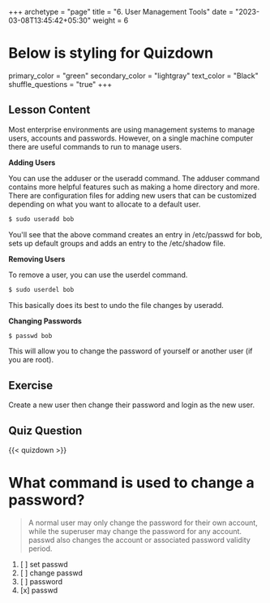 +++
archetype = "page"
title = "6. User Management Tools"
date = "2023-03-08T13:45:42+05:30"
weight = 6
# Below is styling for Quizdown
primary_color = "green"
secondary_color = "lightgray"
text_color = "Black"
shuffle_questions = "true"
+++

## Lesson Content

Most enterprise environments are using management systems to manage users, accounts and passwords. However, on a single machine computer there are useful commands to run to manage users.

**Adding Users**

You can use the adduser or the useradd command. The adduser command contains more helpful features such as making a home directory and more. There are configuration files for adding new users that can be customized depending on what you want to allocate to a default user. 

```bash
$ sudo useradd bob 
```

You'll see that the above command creates an entry in /etc/passwd for bob, sets up default groups and adds an entry to the /etc/shadow file.

**Removing Users**

To remove a user, you can use the userdel command.

```bash
$ sudo userdel bob 
```

This basically does its best to undo the file changes by useradd.

**Changing Passwords**

```bash
$ passwd bob 
```

This will allow you to change the password of yourself or another user (if you are root).

## Exercise

Create a new user then change their password and login as the new user.

## Quiz Question

{{< quizdown >}}

# What command is used to change a password?

> A normal user may only change the password for their own account, while the superuser may change the password for any account. passwd also changes the account or associated password validity period.

1. [ ] set passwd
2. [ ] change passwd
3. [ ] password
4. [x] passwd
